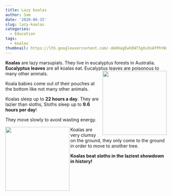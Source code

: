 ```yaml
---
title: Lazy koalas
author: Sam
date: '2020-06-15'
slug: lazy-koalas
categories:
  - Education
tags:
  - koalas
thumbnail: https://lh5.googleusercontent.com/-deHXagEwhEW73gXu3nAfPhYWxr6phVwnVwxohXXDT7uthTiVCNdJD5GA87UJBtoOqnG9xXCqgfDGVmFKZqGdPH3CxeQxZxsjUqXkmaP5tNGcydoKptBuxnZ39FoD1O_jTl5K1w
---
```


**Koalas** are lazy marsupials. They live in eucalyptus forests in Australia. **Eucalyptus leaves** are all koalas eat. Eucalyptus leaves are poisonous to many other animals. <img src="https://lh6.googleusercontent.com/QApVvr6zZ-bKHZ8qZuTDiyHmPW0Evsd6cw-OkGs5RG3PuQhbiXJ1E9NZpxLvaoLAasWXWKkTiNK_tRPhFfpeirS7Zwaq2ZZE39GPaVEOY8zQCzb0s0J22iEYL6fO8RFG5S45XQ4" width="200" align="right" />


Koala babies come out of their pouches at the bottom like not many other animals.


Koalas sleep up to **22 hours a day**. They are lazier than sloths, Sloths sleep up to **9.6 hours per day**!

They move slowly to avoid wasting energy.

<img src="https://lh5.googleusercontent.com/-deHXagEwhEW73gXu3nAfPhYWxr6phVwnVwxohXXDT7uthTiVCNdJD5GA87UJBtoOqnG9xXCqgfDGVmFKZqGdPH3CxeQxZxsjUqXkmaP5tNGcydoKptBuxnZ39FoD1O_jTl5K1w" width="200" align="left" /> Koalas are very clumsy on the ground, they only come to the ground in order to move to another tree.

**Koalas beat sloths in the laziest showdown in history!**

<br>
<br>
<br>
<br>
<br>
<br>
<br>
<br>